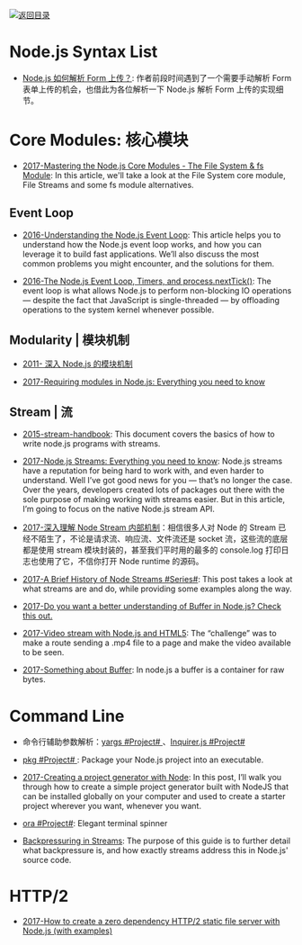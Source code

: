 [![返回目录](https://user-images.githubusercontent.com/5803001/38079637-ff0abcf0-3371-11e8-9b76-ad651620afc7.jpg)](https://github.com/wx-chevalier/Awesome-Lists)

# Node.js Syntax List

- [Node.js 如何解析 Form 上传？](https://mp.weixin.qq.com/s/pJ6yVvcuFWROmuFU1ULXeQ): 作者前段时间遇到了一个需要手动解析 Form 表单上传的机会，也借此为各位解析一下 Node.js 解析 Form 上传的实现细节。

# Core Modules: 核心模块

- [2017-Mastering the Node.js Core Modules - The File System & fs Module](https://blog.risingstack.com/mastering-the-nodejs-core-modules-file-system-fs-module/): In this article, we'll take a look at the File System core module, File Streams and some fs module alternatives.

## Event Loop

- [2016-Understanding the Node.js Event Loop](https://blog.risingstack.com/node-js-at-scale-understanding-node-js-event-loop/): This article helps you to understand how the Node.js event loop works, and how you can leverage it to build fast applications. We’ll also discuss the most common problems you might encounter, and the solutions for them.

- [2016-The Node.js Event Loop, Timers, and process.nextTick()](https://parg.co/b1l): The event loop is what allows Node.js to perform non-blocking IO operations — despite the fact that JavaScript is single-threaded — by offloading operations to the system kernel whenever possible.

## Modularity | 模块机制

- [2011- 深入 Node.js 的模块机制](http://www.infoq.com/cn/articles/nodejs-module-mechanism)

* [2017-Requiring modules in Node.js: Everything you need to know](https://parg.co/bQl)

## Stream | 流

- [2015-stream-handbook](https://github.com/substack/stream-handbook): This document covers the basics of how to write node.js programs with streams.

- [2017-Node.js Streams: Everything you need to know](https://parg.co/bJN): Node.js streams have a reputation for being hard to work with, and even harder to understand. Well I’ve got good news for you — that’s no longer the case. Over the years, developers created lots of packages out there with the sole purpose of making working with streams easier. But in this article, I’m going to focus on the native Node.js stream API.

* [2017-深入理解 Node Stream 内部机制](http://www.barretlee.com/blog/2017/06/06/dive-to-nodejs-at-stream-module/)：相信很多人对 Node 的 Stream 已经不陌生了，不论是请求流、响应流、文件流还是 socket 流，这些流的底层都是使用 stream 模块封装的，甚至我们平时用的最多的 console.log 打印日志也使用了它，不信你打开 Node runtime 的源码。

- [2017-A Brief History of Node Streams #Series#](http://6me.us/cC9Jcm): This post takes a look at what streams are and do, while providing some examples along the way.

* [2017-Do you want a better understanding of Buffer in Node.js? Check this out.](https://medium.freecodecamp.org/do-you-want-a-better-understanding-of-buffer-in-node-js-check-this-out-2e29de2968e8)

* [2017-Video stream with Node.js and HTML5](https://medium.com/@daspinola/video-stream-with-node-js-and-html5-320b3191a6b6): The “challenge” was to make a route sending a .mp4 file to a page and make the video available to be seen.

* [2017-Something about Buffer](https://hackernoon.com/nodejs-javasript-react-buffer-understand-tutorial-example-easy-step-create-read-utf8-ce37866ddd8c): In node.js a buffer is a container for raw bytes.

# Command Line

- 命令行辅助参数解析：[yargs #Project# ](https://github.com/yargs/yargs)、[Inquirer.js #Project# ](https://github.com/SBoudrias/Inquirer.js)

- [pkg #Project# ](https://github.com/zeit/pkg): Package your Node.js project into an executable.

- [2017-Creating a project generator with Node](https://parg.co/byo): In this post, I’ll walk you through how to create a simple project generator built with NodeJS that can be installed globally on your computer and used to create a starter project wherever you want, whenever you want.

* [ora #Project#](https://github.com/sindresorhus/ora): Elegant terminal spinner

* [Backpressuring in Streams](https://nodejs.org/en/docs/guides/backpressuring-in-streams/): The purpose of this guide is to further detail what backpressure is, and how exactly streams address this in Node.js' source code.

# HTTP/2

- [2017-How to create a zero dependency HTTP/2 static file server with Node.js (with examples)](https://parg.co/UKq)

